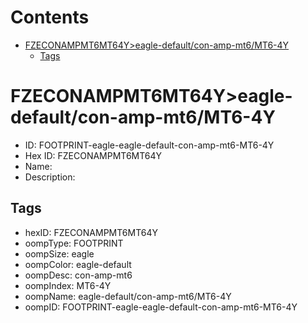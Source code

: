 



Contents
========

* [FZECONAMPMT6MT64Y>eagle-default/con-amp-mt6/MT6-4Y](#fzeconampmt6mt64yeagle-defaultcon-amp-mt6mt6-4y)
	* [Tags](#tags)

# FZECONAMPMT6MT64Y>eagle-default/con-amp-mt6/MT6-4Y

- ID: FOOTPRINT-eagle-eagle-default-con-amp-mt6-MT6-4Y
- Hex ID: FZECONAMPMT6MT64Y
- Name: 
- Description: 

## Tags

- hexID: FZECONAMPMT6MT64Y
- oompType: FOOTPRINT
- oompSize: eagle
- oompColor: eagle-default
- oompDesc: con-amp-mt6
- oompIndex: MT6-4Y
- oompName: eagle-default/con-amp-mt6/MT6-4Y
- oompID: FOOTPRINT-eagle-eagle-default-con-amp-mt6-MT6-4Y
